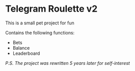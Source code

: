 # Telegram Roulette v2
This is a small pet project for fun

Contains the following functions:
* Bets
* Balance
* Leaderboard


*P.S. The project was rewritten 5 years later for self-interest*